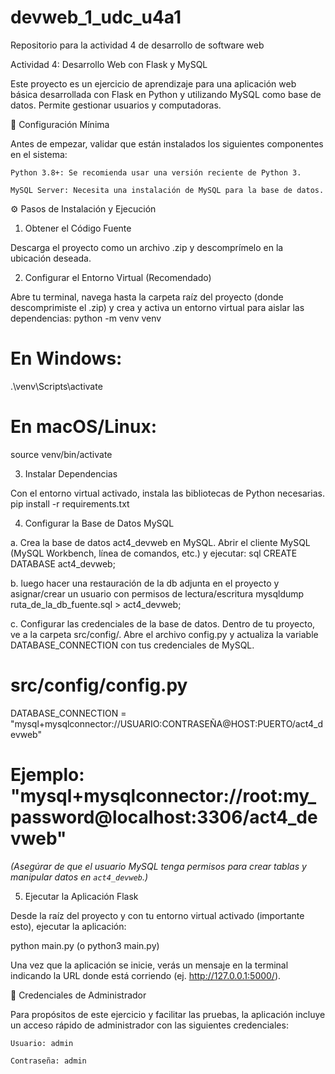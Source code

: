 # devweb_1_udc_u4a1
Repositorio para la actividad 4 de desarrollo de software web

Actividad 4: Desarrollo Web con Flask y MySQL

Este proyecto es un ejercicio de aprendizaje para una aplicación web básica desarrollada con Flask en Python y utilizando MySQL como base de datos. Permite gestionar usuarios y computadoras.

🚀 Configuración Mínima

Antes de empezar, validar que están instalados los siguientes componentes en el sistema:

    Python 3.8+: Se recomienda usar una versión reciente de Python 3.

    MySQL Server: Necesita una instalación de MySQL para la base de datos.

⚙️ Pasos de Instalación y Ejecución

1. Obtener el Código Fuente

Descarga el proyecto como un archivo .zip y descomprímelo en la ubicación deseada.

2. Configurar el Entorno Virtual (Recomendado)

Abre tu terminal, navega hasta la carpeta raíz del proyecto (donde descomprimiste el .zip) y crea y activa un entorno virtual para aislar las dependencias:
python -m venv venv
# En Windows:
.\venv\Scripts\activate
# En macOS/Linux:
source venv/bin/activate

3. Instalar Dependencias

Con el entorno virtual activado, instala las bibliotecas de Python necesarias.
pip install -r requirements.txt

4. Configurar la Base de Datos MySQL

a.  Crea la base de datos act4_devweb en MySQL.
Abrir el cliente MySQL (MySQL Workbench, línea de comandos, etc.) y ejecutar:
sql CREATE DATABASE act4_devweb;

b. luego hacer una restauración de la db adjunta en el proyecto y asignar/crear un usuario con permisos de lectura/escritura
mysqldump ruta_de_la_db_fuente.sql > act4_devweb;

c. Configurar las credenciales de la base de datos.
Dentro de tu proyecto, ve a la carpeta src/config/. Abre el archivo config.py y actualiza la variable DATABASE_CONNECTION con tus credenciales de MySQL.

# src/config/config.py
DATABASE_CONNECTION = "mysql+mysqlconnector://USUARIO:CONTRASEÑA@HOST:PUERTO/act4_devweb"
# Ejemplo: "mysql+mysqlconnector://root:my_password@localhost:3306/act4_devweb"

*(Asegúrar de que el usuario MySQL tenga permisos para crear tablas y manipular datos en `act4_devweb`.)*



5. Ejecutar la Aplicación Flask

Desde la raíz del proyecto y con tu entorno virtual activado (importante esto), ejecutar la aplicación:

python main.py (o python3 main.py)

Una vez que la aplicación se inicie, verás un mensaje en la terminal indicando la URL donde está corriendo (ej. http://127.0.0.1:5000/).

🔐 Credenciales de Administrador

Para propósitos de este ejercicio y facilitar las pruebas, la aplicación incluye un acceso rápido de administrador con las siguientes credenciales:

    Usuario: admin

    Contraseña: admin

